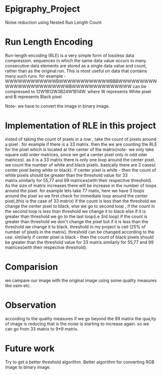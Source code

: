 # Epigraphy_Project
Noise reduction using Nested Run Length Count

# Run Length Encoding
Run-length encoding (RLE) is a very simple form of lossless data compression. sequences in which the same data value occurs in many consecutive data elements are stored as a single data value and count, rather than as the original run. This is most useful on data that contains many such runs. for example - WWWWWWWWWWWWBWWWWWWWWWWWWBBBWWWWWWWWWWWWWWWWWWWWWWWWBWWWWWWWWWWWWWW can be compressed to 12W1B12W3B24W1B14W. where W represents White pixel and B represents Black pixel

Note- we have to convert the image in binary image.

# Implementation of RLE in this project
insted of taking the count of pixels in a row , take the count of pixels around a pixel . for example if there is a 33 matrix. then the we are counting the RLE for the pixel which is located at the center of the matrix(note- we only take square odd order matrices, since we get a center pixel only in odd oder matrices). as it is a 33 matrix there is only one loop around the center pixel. we count the number of white and black pixels. basically there are 2 cases( center pixel being white or black). if center pixel is white - then the count of white pixels should be greater than the threshold value for 33 matrix.similarly for 55,77 and 99 matrices(with their respective threshold). As the size of matrix increases there will be increase in the number of loops around the pixel. for example lets take 77 matix, here we have 3 loops around the pixel so we first check for immediate loop around the center pixel,(this is the case of 33 matrix) if the count is less than the threshold we change the center pixel to black, else we go to second loop , if the count in the second loop is less than threshold we change it to black else if it is greater than threshold we go to the last loop(i.e 3rd loop) if the count is greater than threshold we don't change the pixel but if it is less than the threshold we change it to black. threshold in my project is ceil (25% of number of pixels in the matrix). threshold can be changed according to the use. similarly if center pixel is black - then the count of black pixels should be greater than the threshold value for 33 matrix.similarly for 55,77 and 99 matrices(with their respective threshold).

# Comparision
we campare our image with the original image using some quality measures like ssim etc.

# Observation
according to the quality measures if we go beyond the 99 matrix the qua;ity of image is reducing that is the noise is starting to increase again. so we can go from 33 matrix to 9*9 matrix.

# Future work
Try to get a better threshold algorithm. Better algorithm for converting RGB image to binary image.

